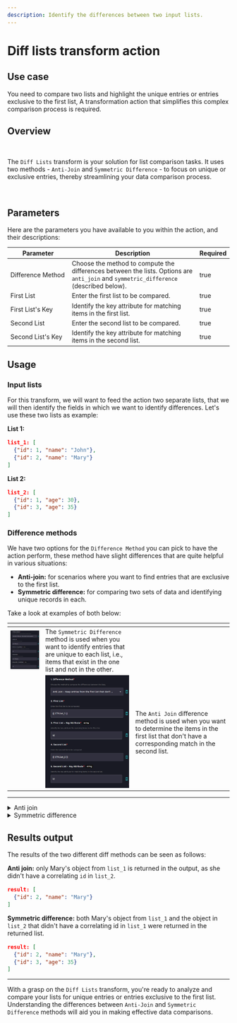 ```yaml
---
description: Identify the differences between two input lists.
---
```


# Diff lists transform action

## Use case

You need to compare two lists and highlight the unique entries or entries exclusive to the first list, A transformation action that simplifies this complex comparison process is required.

## Overview

<figure><img src="../../../../.gitbook/assets/Screenshot 2025-03-28 at 11.24.48 AM.png" alt=""><figcaption></figcaption></figure>

The `Diff Lists` transform is your solution for list comparison tasks. It uses two methods - `Anti-Join` and `Symmetric Difference` - to focus on unique or exclusive entries, thereby streamlining your data comparison process.

<figure><img src="../../../../.gitbook/assets/Screenshot 2025-03-24 at 10.59.50 AM.png" alt=""><figcaption></figcaption></figure>

## Parameters

Here are the parameters you have available to you within the action, and their descriptions:

<table><thead><tr><th width="192">Parameter</th><th width="438.3333333333333">Description</th><th data-type="checkbox">Required</th></tr></thead><tbody><tr><td>Difference Method</td><td>Choose the method to compute the differences between the lists. Options are <code>anti_join</code> and <code>symmetric_difference</code> (described below).</td><td>true</td></tr><tr><td>First List</td><td>Enter the first list to be compared.</td><td>true</td></tr><tr><td>First List's Key</td><td>Identify the key attribute for matching items in the first list.</td><td>true</td></tr><tr><td>Second List</td><td>Enter the second list to be compared.</td><td>true</td></tr><tr><td>Second List's Key</td><td>Identify the key attribute for matching items in the second list.</td><td>true</td></tr></tbody></table>

## Usage

### **Input lists**

For this transform, we will want to feed the action two separate lists, that we will then identify the fields in which we want to identify differences. Let's use these two lists as example:

**List 1:**

```json
list_1: [
  {"id": 1, "name": "John"},
  {"id": 2, "name": "Mary"}
]
```

**List 2:**

```json
list_2: [
  {"id": 1, "age": 30},
  {"id": 3, "age": 35}
]
```

### Difference methods

We have two options for the `Difference Method` you can pick to have the action perform, these method have slight differences that are quite helpful in various situations:

* **Anti-join:** for scenarios where you want to find entries that are exclusive to the first list.
* **Symmetric difference:** for comparing two sets of data and identifying unique records in each.

Take a look at examples of both below:

<table data-card-size="large" data-view="cards"><thead><tr><th></th><th></th><th></th></tr></thead><tbody><tr><td><img src="../../../../.gitbook/assets/image (2) (1) (1) (1) (1).png" alt="" data-size="original"></td><td>The <code>Symmetric Difference</code> method is used when you want to identify entries that are unique to each list, i.e., items that exist in the one list and not in the other.</td><td></td></tr><tr><td></td><td><img src="../../../../.gitbook/assets/image (1) (1) (1) (1) (1) (1) (1).png" alt=""></td><td>The <code>Anti Join</code> difference method is used when you want to determine the items in the first list that don't have a corresponding match in the second list.</td></tr></tbody></table>

***

<details>

<summary>Anti join</summary>

**Action Parameters:**

```yaml
diff_method: anti_join
list_1: List 1
list1_key: id
list_2: List 2
list2_key: id
```

**Jinja2 Equivalent:**

```django
{% raw %}
{% set result = [] %}
{% for item1 in list_1 %}
  {% if all(item1[list1_key] != item2[list2_key] for item2 in list_2) %}
    {% do result.append(item1) %}
  {% endif %}
{% endfor %}
{% endraw %}


{{ result }}
```

</details>

<details>

<summary>Symmetric difference</summary>

**Action Parameters:**

```yaml
diff_method: symmetric_difference
list_1: {{ CTX.list_1 }}
list1_key: id
list_2: {{ CTX.list_2 }}
list2_key: id
```

**Jinja2 Equivalent:**

```django
{% raw %}
{% set result = [] %}
{% for item1 in list_1 %}
  {% if all(item1[list1_key] != item2[list2_key] for item2 in list_2) %}
    {% do result.append(item1) %}
  {% endif %}
{% endfor %}
{% for item2 in list_2 %}
  {% if all(item2[list2_key] != item1[list1_key] for item1 in list_1) %}
    {% do result.append(item2) %}
  {% endif %}
{% endfor %}
{% endraw %}


{{ result }}
```

</details>

## Results output

The results of the two different diff methods can be seen as follows:

**Anti join:** only Mary's object from `list_1` is returned in the output, as she didn't have a correlating `id` in `list_2`.

```json
result: [
  {"id": 2, "name": "Mary"}
]
```

**Symmetric difference:** both Mary's object from `list_1` and the object in `list_2` that didn't have a correlating id in `list_1` were returned in the returned list.

```json
result: [
  {"id": 2, "name": "Mary"},
  {"id": 3, "age": 35}
]
```

***

With a grasp on the `Diff Lists` transform, you're ready to analyze and compare your lists for unique entries or entries exclusive to the first list. Understanding the differences between `Anti-Join` and `Symmetric Difference` methods will aid you in making effective data comparisons.
